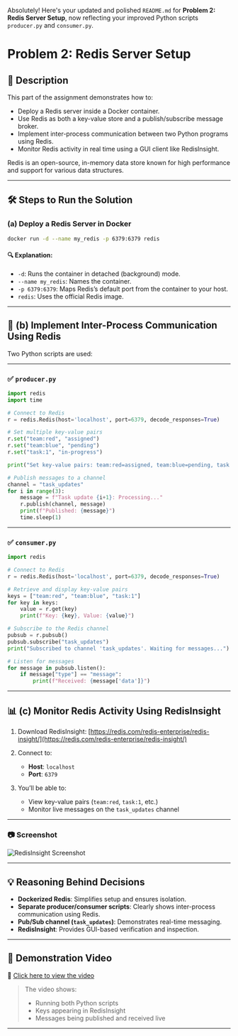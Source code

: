 Absolutely! Here's your updated and polished `README.md` for **Problem 2: Redis Server Setup**, now reflecting your improved Python scripts `producer.py` and `consumer.py`.

# Problem 2: Redis Server Setup

## 📌 Description

This part of the assignment demonstrates how to:

- Deploy a Redis server inside a Docker container.
- Use Redis as both a key-value store and a publish/subscribe message broker.
- Implement inter-process communication between two Python programs using Redis.
- Monitor Redis activity in real time using a GUI client like RedisInsight.

Redis is an open-source, in-memory data store known for high performance and support for various data structures.

---

## 🛠️ Steps to Run the Solution

### (a) Deploy a Redis Server in Docker

```bash
docker run -d --name my_redis -p 6379:6379 redis
````

#### 🔍 Explanation:

* `-d`: Runs the container in detached (background) mode.
* `--name my_redis`: Names the container.
* `-p 6379:6379`: Maps Redis’s default port from the container to your host.
* `redis`: Uses the official Redis image.

---

## 🧩 (b) Implement Inter-Process Communication Using Redis

Two Python scripts are used:

---

### ✅ `producer.py`

```python
import redis
import time

# Connect to Redis
r = redis.Redis(host='localhost', port=6379, decode_responses=True)

# Set multiple key-value pairs
r.set("team:red", "assigned")
r.set("team:blue", "pending")
r.set("task:1", "in-progress")

print("Set key-value pairs: team:red=assigned, team:blue=pending, task:1=in-progress")

# Publish messages to a channel
channel = "task_updates"
for i in range(3):
    message = f"Task update {i+1}: Processing..."
    r.publish(channel, message)
    print(f"Published: {message}")
    time.sleep(1)
```

---

### ✅ `consumer.py`

```python
import redis

# Connect to Redis
r = redis.Redis(host='localhost', port=6379, decode_responses=True)

# Retrieve and display key-value pairs
keys = ["team:red", "team:blue", "task:1"]
for key in keys:
    value = r.get(key)
    print(f"Key: {key}, Value: {value}")

# Subscribe to the Redis channel
pubsub = r.pubsub()
pubsub.subscribe("task_updates")
print("Subscribed to channel 'task_updates'. Waiting for messages...")

# Listen for messages
for message in pubsub.listen():
    if message["type"] == "message":
        print(f"Received: {message['data']}")
```

---

## 📊 (c) Monitor Redis Activity Using RedisInsight

1. Download RedisInsight: [https://redis.com/redis-enterprise/redis-insight/](https://redis.com/redis-enterprise/redis-insight/)
2. Connect to:

   * **Host**: `localhost`
   * **Port**: `6379`
3. You’ll be able to:

   * View key-value pairs (`team:red`, `task:1`, etc.)
   * Monitor live messages on the `task_updates` channel

---

### 📷 Screenshot

![RedisInsight Screenshot]()

---

## 💡 Reasoning Behind Decisions

* **Dockerized Redis**: Simplifies setup and ensures isolation.
* **Separate producer/consumer scripts**: Clearly shows inter-process communication using Redis.
* **Pub/Sub channel (`task_updates`)**: Demonstrates real-time messaging.
* **RedisInsight**: Provides GUI-based verification and inspection.

---

## 🎥 Demonstration Video

📎 [Click here to view the video](https://iutbox.iut.ac.ir/your-upload-link)

> The video shows:
>
> * Running both Python scripts
> * Keys appearing in RedisInsight
> * Messages being published and received live

---